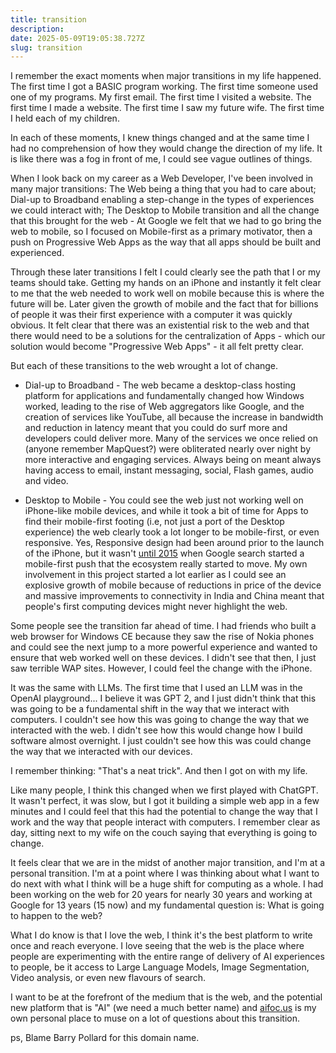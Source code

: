```yaml
---
title: transition
description: 
date: 2025-05-09T19:05:38.727Z
slug: transition
---
```


I remember the exact moments when major transitions in my life happened. The first time I got a BASIC program working. The first time someone used one of my programs. My first email. The first time I visited a website. The first time I made a website. The first time I saw my future wife. The first time I held each of my children.

In each of these moments, I knew things changed and at the same time I had no comprehension of how they would change the direction of my life. It is like there was a fog in front of me, I could see vague outlines of things.

When I look back on my career as a Web Developer, I've been involved in many major transitions: The Web being a thing that you had to care about; Dial-up to Broadband enabling a step-change in the types of experiences we could interact with; The Desktop to Mobile transition and all the change that this brought for the web - At Google we felt that we had to go bring the web to mobile, so I focused on Mobile-first as a primary motivator, then a push on Progressive Web Apps as the way that all apps should be built and experienced.

Through these later transitions I felt I could clearly see the path that I or my teams should take. Getting my hands on an iPhone and instantly it felt clear to me that the web needed to work well on mobile because this is where the future will be. Later given the growth of mobile and the fact that for billions of people it was their first experience with a computer it was quickly obvious. It felt clear that there was an existential risk to the web and that there would need to be a solutions for the centralization of Apps - which our solution would become "Progressive Web Apps" - it all felt pretty clear.

But each of these transitions to the web wrought a lot of change.

-   Dial-up to Broadband - The web became a desktop-class hosting platform for applications and fundamentally changed how Windows worked, leading to the rise of Web aggregators like Google, and the creation of services like YouTube, all because the increase in bandwidth and reduction in latency meant that you could do surf more and developers could deliver more. Many of the services we once relied on (anyone remember MapQuest?) were obliterated nearly over night by more interactive and engaging services. Always being on meant always having access to email, instant messaging, social, Flash games, audio and video.
    
-   Desktop to Mobile - You could see the web just not working well on iPhone-like mobile devices, and while it took a bit of time for Apps to find their mobile-first footing (i.e, not just a port of the Desktop experience) the web clearly took a lot longer to be mobile-first, or even responsive. Yes, Responsive design had been around prior to the launch of the iPhone, but it wasn't [until 2015](https://paul.kinlan.me/future-of-web-on-mobile-coldfront-conf/#:~:text=Late%20last%20year,not%20%22Mobile%20Friendly%22.) when Google search started a mobile-first push that the ecosystem really started to move. My own involvement in this project started a lot earlier as I could see an explosive growth of mobile because of reductions in price of the device and massive improvements to connectivity in India and China meant that people's first computing devices might never highlight the web.
    

Some people see the transition far ahead of time. I had friends who built a web browser for Windows CE because they saw the rise of Nokia phones and could see the next jump to a more powerful experience and wanted to ensure that web worked well on these devices. I didn't see that then, I just saw terrible WAP sites. However, I could feel the change with the iPhone.

It was the same with LLMs. The first time that I used an LLM was in the OpenAI playground... I believe it was GPT 2, and I just didn't think that this was going to be a fundamental shift in the way that we interact with computers. I couldn't see how this was going to change the way that we interacted with the web. I didn't see how this would change how I build software almost overnight. I just couldn't see how this was could change the way that we interacted with our devices.

I remember thinking: "That's a neat trick". And then I got on with my life.

Like many people, I think this changed when we first played with ChatGPT. It wasn't perfect, it was slow, but I got it building a simple web app in a few minutes and I could feel that this had the potential to change the way that I work and the way that people interact with computers. I remember clear as day, sitting next to my wife on the couch saying that everything is going to change.

It feels clear that we are in the midst of another major transition, and I'm at a personal transition. I'm at a point where I was thinking about what I want to do next with what I think will be a huge shift for computing as a whole. I had been working on the web for 20 years for nearly 30 years and working at Google for 13 years (15 now) and my fundamental question is: What is going to happen to the web?

What I do know is that I love the web, I think it's the best platform to write once and reach everyone. I love seeing that the web is the place where people are experimenting with the entire range of delivery of AI experiences to people, be it access to Large Language Models, Image Segmentation, Video analysis, or even new flavours of search.

I want to be at the forefront of the medium that is the web, and the potential new platform that is "AI" (we need a much better name) and [aifoc.us](https://aifoc.us) is my own personal place to muse on a lot of questions about this transition.

ps, Blame Barry Pollard for this domain name.